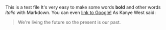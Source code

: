 This is a test file
It's very easy to make some words **bold** and other words *italic* with Markdown. You can even [link to Google!](http://google.com)
As Kanye West said:
> We're living the future so
> the present is our past.
